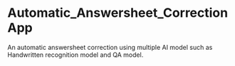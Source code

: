 # Automatic_Answersheet_Correction App
An automatic answersheet correction using multiple AI model such as Handwritten recognition model and QA model.
